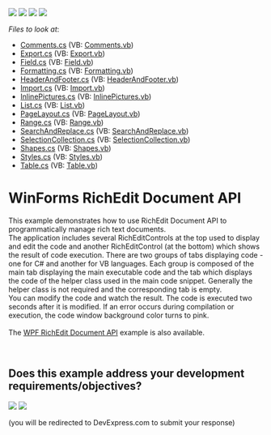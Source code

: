<!-- default badges list -->
![](https://img.shields.io/endpoint?url=https://codecentral.devexpress.com/api/v1/VersionRange/128612208/15.2.9%2B)
[![](https://img.shields.io/badge/Open_in_DevExpress_Support_Center-FF7200?style=flat-square&logo=DevExpress&logoColor=white)](https://supportcenter.devexpress.com/ticket/details/E5219)
[![](https://img.shields.io/badge/📖_How_to_use_DevExpress_Examples-e9f6fc?style=flat-square)](https://docs.devexpress.com/GeneralInformation/403183)
[![](https://img.shields.io/badge/💬_Leave_Feedback-feecdd?style=flat-square)](#does-this-example-address-your-development-requirementsobjectives)
<!-- default badges end -->
<!-- default file list -->
*Files to look at*:

* [Comments.cs](./CS/RichEditAPISample/CodeExamples/Comments.cs) (VB: [Comments.vb](./VB/RichEditAPISample/CodeExamples/Comments.vb))
* [Export.cs](./CS/RichEditAPISample/CodeExamples/Export.cs) (VB: [Export.vb](./VB/RichEditAPISample/CodeExamples/Export.vb))
* [Field.cs](./CS/RichEditAPISample/CodeExamples/Field.cs) (VB: [Field.vb](./VB/RichEditAPISample/CodeExamples/Field.vb))
* [Formatting.cs](./CS/RichEditAPISample/CodeExamples/Formatting.cs) (VB: [Formatting.vb](./VB/RichEditAPISample/CodeExamples/Formatting.vb))
* [HeaderAndFooter.cs](./CS/RichEditAPISample/CodeExamples/HeaderAndFooter.cs) (VB: [HeaderAndFooter.vb](./VB/RichEditAPISample/CodeExamples/HeaderAndFooter.vb))
* [Import.cs](./CS/RichEditAPISample/CodeExamples/Import.cs) (VB: [Import.vb](./VB/RichEditAPISample/CodeExamples/Import.vb))
* [InlinePictures.cs](./CS/RichEditAPISample/CodeExamples/InlinePictures.cs) (VB: [InlinePictures.vb](./VB/RichEditAPISample/CodeExamples/InlinePictures.vb))
* [List.cs](./CS/RichEditAPISample/CodeExamples/List.cs) (VB: [List.vb](./VB/RichEditAPISample/CodeExamples/List.vb))
* [PageLayout.cs](./CS/RichEditAPISample/CodeExamples/PageLayout.cs) (VB: [PageLayout.vb](./VB/RichEditAPISample/CodeExamples/PageLayout.vb))
* [Range.cs](./CS/RichEditAPISample/CodeExamples/Range.cs) (VB: [Range.vb](./VB/RichEditAPISample/CodeExamples/Range.vb))
* [SearchAndReplace.cs](./CS/RichEditAPISample/CodeExamples/SearchAndReplace.cs) (VB: [SearchAndReplace.vb](./VB/RichEditAPISample/CodeExamples/SearchAndReplace.vb))
* [SelectionCollection.cs](./CS/RichEditAPISample/CodeExamples/SelectionCollection.cs) (VB: [SelectionCollection.vb](./VB/RichEditAPISample/CodeExamples/SelectionCollection.vb))
* [Shapes.cs](./CS/RichEditAPISample/CodeExamples/Shapes.cs) (VB: [Shapes.vb](./VB/RichEditAPISample/CodeExamples/Shapes.vb))
* [Styles.cs](./CS/RichEditAPISample/CodeExamples/Styles.cs) (VB: [Styles.vb](./VB/RichEditAPISample/CodeExamples/Styles.vb))
* [Table.cs](./CS/RichEditAPISample/CodeExamples/Table.cs) (VB: [Table.vb](./VB/RichEditAPISample/CodeExamples/Table.vb))
<!-- default file list end -->
# WinForms RichEdit Document API


<p>This example demonstrates how to use RichEdit Document API to programmatically manage rich text documents.<br />The application includes several RichEditControls at the top used to display and edit the code and another RichEditControl (at the bottom) which shows the result of code execution. There are two groups of tabs displaying code - one for C# and another for VB languages. Each group is composed of the main tab displaying the main executable code and the tab which displays the code of the helper class used in the main code snippet. Generally the helper class is not required and the corresponding tab is empty.<br />You can modify the code and watch the result. The code is executed two seconds after it is modified. If an error occurs during compilation or execution, the code window background color turns to pink.<br /><br />The <a href="https://www.devexpress.com/Support/Center/p/T213968">WPF RichEdit Document API</a> example is also available.</p>

<br/>


<!-- feedback -->
## Does this example address your development requirements/objectives?

[<img src="https://www.devexpress.com/support/examples/i/yes-button.svg"/>](https://www.devexpress.com/support/examples/survey.xml?utm_source=github&utm_campaign=winforms-richedit-document-api&~~~was_helpful=yes) [<img src="https://www.devexpress.com/support/examples/i/no-button.svg"/>](https://www.devexpress.com/support/examples/survey.xml?utm_source=github&utm_campaign=winforms-richedit-document-api&~~~was_helpful=no)

(you will be redirected to DevExpress.com to submit your response)
<!-- feedback end -->
